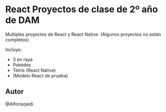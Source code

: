 # React Proyectos de clase de 2º año de DAM
Multiples proyectos de React y React Native.
(Algunos proyectos no están completos)

Incluye:
  - 3 en raya
  - Pokédex
  - Tetris (React Native)
  - (Modelo React de prueba)
## Autor
@Alfonsojedi
